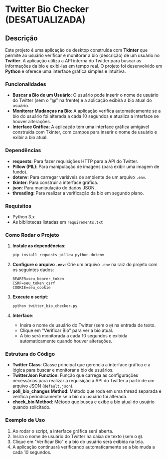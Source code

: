 # Twitter Bio Checker (DESATUALIZADA)

## Descrição

Este projeto é uma aplicação de desktop construída com **Tkinter** que permite ao usuário verificar e monitorar a bio (descrição) de um usuário no **Twitter**. A aplicação utiliza a API interna do Twitter para buscar as informações da bio e exibi-las em tempo real. O projeto foi desenvolvido em **Python** e oferece uma interface gráfica simples e intuitiva.

### Funcionalidades

- **Buscar a Bio de um Usuário**: O usuário pode inserir o nome de usuário do Twitter (sem o "@" na frente) e a aplicação exibirá a bio atual do usuário.
- **Monitorar Mudanças na Bio**: A aplicação verifica automaticamente se a bio do usuário foi alterada a cada 10 segundos e atualiza a interface se houver alterações.
- **Interface Gráfica**: A aplicação tem uma interface gráfica amigável construída com Tkinter, com campos para inserir o nome de usuário e exibir a bio atual.
  
### Dependências

- **requests**: Para fazer requisições HTTP para a API do Twitter.
- **Pillow (PIL)**: Para manipulação de imagens (para exibir uma imagem de fundo).
- **dotenv**: Para carregar variáveis de ambiente de um arquivo `.env`.
- **tkinter**: Para construir a interface gráfica.
- **json**: Para manipulação de dados JSON.
- **threading**: Para realizar a verificação da bio em segundo plano.

### Requisitos

- Python 3.x
- As bibliotecas listadas em `requirements.txt`

### Como Rodar o Projeto

1. **Instale as dependências**:
    ```bash
    pip install requests pillow python-dotenv
    ```

2. **Configure o arquivo `.env`**:
    Crie um arquivo `.env` na raiz do projeto com os seguintes dados:

    ```
    BEARER=seu_bearer_token
    CSRF=seu_token_csrf
    COOKIE=seu_cookie
    ```

3. **Execute o script**:
    ```bash
    python twitter_bio_checker.py
    ```

4. **Interface**:
    - Insira o nome de usuário do Twitter (sem o `@`) na entrada de texto.
    - Clique em "Verificar Bio" para ver a bio atual.
    - A bio será monitorada a cada 10 segundos e exibida automaticamente quando houver alterações.

### Estrutura do Código

- **Twitter Class**: Classe principal que gerencia a interface gráfica e a lógica para buscar e monitorar a bio de usuários.
- **TwitterJson Function**: Função que carrega as configurações necessárias para realizar a requisição à API do Twitter a partir de um arquivo JSON (`default.json`).
- **poll_bio_changes Method**: Método que roda em uma thread separada e verifica periodicamente se a bio do usuário foi alterada.
- **check_bio Method**: Método que busca e exibe a bio atual do usuário quando solicitado.

### Exemplo de Uso

1. Ao rodar o script, a interface gráfica será aberta.
2. Insira o nome de usuário do Twitter na caixa de texto (sem o `@`).
3. Clique em "Verificar Bio" e a bio do usuário será exibida na tela.
4. A aplicação continuará verificando automaticamente se a bio muda a cada 10 segundos.


